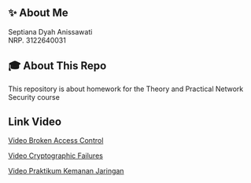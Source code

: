 ## ✨ About Me

Septiana Dyah Anissawati\
NRP. 3122640031


## 🎓 About This Repo

This repository is about homework for the Theory and Practical Network Security course

## Link Video

[Video Broken Access Control](https://drive.google.com/file/d/1-BOkJGg5G2QR7cpzlmtmZaHuE38LdrCZ/view?usp=share_link)

[Video Cryptographic Failures](https://drive.google.com/file/d/1-DEno8DiTKt04n9y7VzCVgy96aFF-DMD/view?usp=sharing)

[Video Praktikum Kemanan Jaringan](https://drive.google.com/drive/folders/1Dp0PYbuwKfM34pbiMiGeTPeclaHBcVvL?usp=sharing)